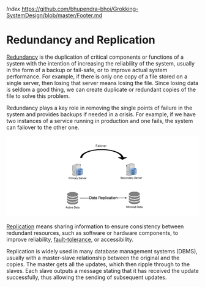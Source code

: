 _Index_
https://github.com/bhupendra-bhoi/Grokking-SystemDesign/blob/master/Footer.md

# Redundancy and Replication

[Redundancy](https://en.wikipedia.org/wiki/Redundancy_(engineering)) is the duplication of critical components or functions of a system with the intention of increasing the reliability of the system, usually in the form of a backup or fail-safe, or to improve actual system performance. For example, if there is only one copy of a file stored on a single server, then losing that server means losing the file. Since losing data is seldom a good thing, we can create duplicate or redundant copies of the file to solve this problem.

Redundancy plays a key role in removing the single points of failure in the system and provides backups if needed in a crisis. For example, if we have two instances of a service running in production and one fails, the system can failover to the other one.

<p align="center">
  <img src="images/failover.PNG"><br>
</p>

[Replication](https://en.wikipedia.org/wiki/Replication_(computing)) means sharing information to ensure consistency between redundant resources, such as software or hardware components, to improve reliability, [fault-tolerance](https://en.wikipedia.org/wiki/Fault_tolerance), or accessibility.

Replication is widely used in many database management systems (DBMS), usually with a master-slave relationship between the original and the copies. The master gets all the updates, which then ripple through to the slaves. Each slave outputs a message stating that it has received the update successfully, thus allowing the sending of subsequent updates.
